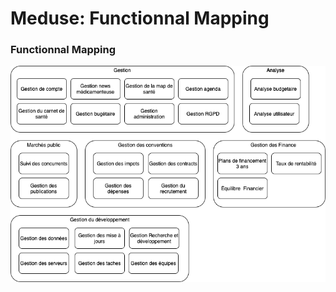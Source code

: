 # Meduse: Functionnal Mapping

### Functionnal Mapping
![alt text](https://github.com/mrspeedrun-code/MDS_Meduse-App_Services-Oriented-Architecture/blob/main/3_Functional_Mapping/Functionnal_Mapping.png)